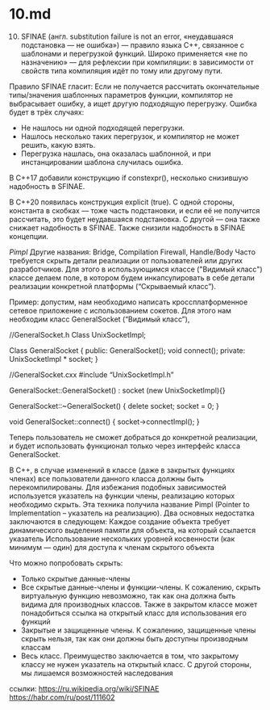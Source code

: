 # 10.md

10. SFINAE (англ. substitution failure is not an error, «неудавшаяся подстановка — не ошибка») — правило языка C++, связанное с шаблонами и перегрузкой функций. Широко применяется «не по назначению» — для рефлексии при компиляции: в зависимости от свойств типа компиляция идёт по тому или другому пути.

Правило SFINAE гласит: Если не получается рассчитать окончательные типы/значения шаблонных параметров функции, компилятор не выбрасывает ошибку, а ищет другую подходящую перегрузку. Ошибка будет в трёх случаях:

- Не нашлось ни одной подходящей перегрузки.
- Нашлось несколько таких перегрузок, и компилятор не может решить, какую взять.
- Перегрузка нашлась, она оказалась шаблонной, и при инстанцировании шаблона случилась ошибка.

В C++17 добавили конструкцию if constexpr(), несколько снизившую надобность в SFINAE.

В C++20 появилась конструкция explicit (true). С одной стороны, константа в скобках — тоже часть подстановки, и если её не получится рассчитать, это будет неудавшаяся подстановка. С другой — она также снижает надобность в SFINAE. Также снизили надобность в SFINAE концепции.

*Pimpl*
Другие названия: Bridge, Compilation Firewall, Handle/Body
Часто требуется скрыть детали реализации от пользователей или других разработчиков. Для этого в использующимся классе ("Видимый класс") классе делаем поле, в котором будем инкапсулировать в себе детали реализации конкретной платформы (“Скрываемый класс”).

Пример: допустим, нам необходимо написать кроссплатформенное сетевое приложение с использованием сокетов. Для этого нам необходим класс GeneralSocket (“Видимый класс”), 

//GeneralSocket.h
Class UnixSocketImpl;

Class GeneralSocket
{
public:
 GeneralSocket();
 void connect();
private:
 UnixSocketImpl * socket;
}

//GeneralSocket.cxx
#include “UnixSocketImpl.h”

GeneralSocket::GeneralSocket() : socket (new UnixSocketImpl){}

GeneralSocket::~GeneralSocket() {
 delete socket;
 socket = 0;
}

void GeneralSocket::connect() {
 socket->connectImpl();
}

Теперь пользователь не сможет добраться до конкретной реализации, и будет использовать функционал только через интерфейс класса GeneralSocket.

В С++, в случае изменений в классе (даже в закрытых функциях членах) все пользователи данного класса должны быть перекомпилированы. Для избежания подобных зависимостей используется указатель на функции члены, реализацию которых необходимо скрыть. Эта техника получила название Pimpl (Pointer to Implementation – указатель на реализацию). Два основных недостатка заключаются в следующем:
Каждое создание объекта требует динамического выделения памяти для объекта, на который ссылается указатель
Использование нескольких уровней косвенности (как минимум — один) для доступа к членам скрытого объекта

Что можно попробовать скрыть:

- Только скрытые данные-члены
- Все скрытые данные-члены и функции-члены. К сожалению, скрыть виртуальную функцию невозможно, так как она должна быть видима для производных классов. Также в закрытом классе может понадобиться ссылка на открытый класс для использования его функций
- Закрытые и защищенные члены. К сожалению, защищенные члены скрыть нельзя, так как они должны быть доступны производным классам
- Весь класс. Преимущество заключается в том, что закрытому классу не нужен указатель на открытый класс. С другой стороны, мы лишаемся возможностей наследования

ссылки: <https://ru.wikipedia.org/wiki/SFINAE>
        <https://habr.com/ru/post/111602>
